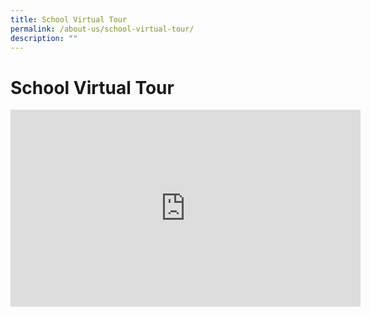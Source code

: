 ```yaml
---
title: School Virtual Tour
permalink: /about-us/school-virtual-tour/
description: ""
---
```

<h1><b>School Virtual Tour</b></h1>

<iframe width="560" height="315" src="https://www.youtube.com/embed/Bkeito2WY1M" title="YouTube video player" frameborder="0" allow="accelerometer; autoplay; clipboard-write; encrypted-media; gyroscope; picture-in-picture" allowfullscreen></iframe>